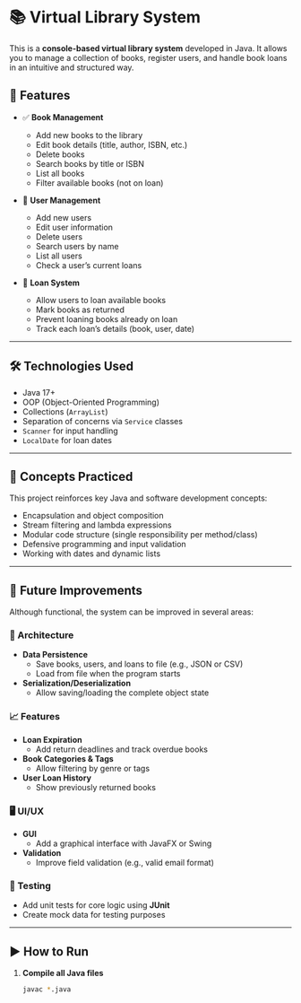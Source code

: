 # 📚 Virtual Library System

This is a **console-based virtual library system** developed in Java. It allows you to manage a collection of books, register users, and handle book loans in an intuitive and structured way.

## 📌 Features

- ✅ **Book Management**
    - Add new books to the library
    - Edit book details (title, author, ISBN, etc.)
    - Delete books
    - Search books by title or ISBN
    - List all books
    - Filter available books (not on loan)

- 🙋 **User Management**
    - Add new users
    - Edit user information
    - Delete users
    - Search users by name
    - List all users
    - Check a user’s current loans

- 🔄 **Loan System**
    - Allow users to loan available books
    - Mark books as returned
    - Prevent loaning books already on loan
    - Track each loan’s details (book, user, date)

---

## 🛠 Technologies Used

- Java 17+
- OOP (Object-Oriented Programming)
- Collections (`ArrayList`)
- Separation of concerns via `Service` classes
- `Scanner` for input handling
- `LocalDate` for loan dates

---

## 🧠 Concepts Practiced

This project reinforces key Java and software development concepts:

- Encapsulation and object composition
- Stream filtering and lambda expressions
- Modular code structure (single responsibility per method/class)
- Defensive programming and input validation
- Working with dates and dynamic lists

---

## 🚀 Future Improvements

Although functional, the system can be improved in several areas:

### 🧩 Architecture

- **Data Persistence**
    - Save books, users, and loans to file (e.g., JSON or CSV)
    - Load from file when the program starts
- **Serialization/Deserialization**
    - Allow saving/loading the complete object state

### 📈 Features

- **Loan Expiration**
    - Add return deadlines and track overdue books
- **Book Categories & Tags**
    - Allow filtering by genre or tags
- **User Loan History**
    - Show previously returned books

### 🖥️ UI/UX

- **GUI**
    - Add a graphical interface with JavaFX or Swing
- **Validation**
    - Improve field validation (e.g., valid email format)

### 🧪 Testing

- Add unit tests for core logic using **JUnit**
- Create mock data for testing purposes

---

## ▶️ How to Run

1. **Compile all Java files**
   ```bash
   javac *.java
